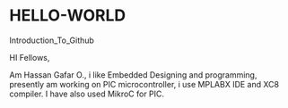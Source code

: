 # HELLO-WORLD
Introduction_To_Github

HI Fellows,

Am Hassan Gafar O., i like Embedded Designing and programming,
presently am working on PIC microcontroller, i use MPLABX IDE and
XC8 compiler. I have also used MikroC for PIC.
